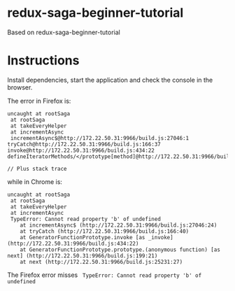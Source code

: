 # redux-saga-beginner-tutorial

Based on redux-saga-beginner-tutorial

# Instructions

Install dependencies, start the application and check the console in the browser.


The error in Firefox is:

```
uncaught at rootSaga
 at rootSaga
 at takeEveryHelper
 at incrementAsync
 incrementAsync$@http://172.22.50.31:9966/build.js:27046:1
tryCatch@http://172.22.50.31:9966/build.js:166:37
invoke@http://172.22.50.31:9966/build.js:434:22
defineIteratorMethods/</prototype[method]@http://172.22.50.31:9966/build.js:199:16

// Plus stack trace
```

while in Chrome is:

```
uncaught at rootSaga
 at rootSaga
 at takeEveryHelper
 at incrementAsync
 TypeError: Cannot read property 'b' of undefined
    at incrementAsync$ (http://172.22.50.31:9966/build.js:27046:24)
    at tryCatch (http://172.22.50.31:9966/build.js:166:40)
    at GeneratorFunctionPrototype.invoke [as _invoke] (http://172.22.50.31:9966/build.js:434:22)
    at GeneratorFunctionPrototype.prototype.(anonymous function) [as next] (http://172.22.50.31:9966/build.js:199:21)
    at next (http://172.22.50.31:9966/build.js:25231:27)
```

The Firefox error misses ` TypeError: Cannot read property 'b' of undefined`
